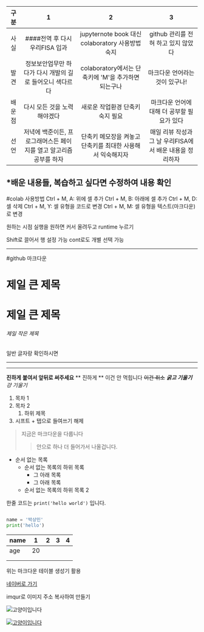 | 구분   | 1             | 2 | 3 |
|:---------:|:----------------:|:---:|:---:|
| 사실    | ####전역 후 다시 우리FISA 입과 | jupyternote book 대신 colaboratory 사용방법 숙지 | github 관리를 전혀 하고 있지 않았다 |
| 발견    | 정보보안업무만 하다가 다시 개발의 길로 들어오니 색다르다 | colaboratory에서는 단축키에 'M'을 추가하면 되는구나 | 마크다운 언어라는 것이 있구나! |
| 배운점  | 다시 모든 것을 노력해야겠다 | 새로운 작업환경 단축키 숙지 필요 | 마크다운 언어에 대해 더 공부할 필요가 있다 |
| 선언    | 저녁에 백준이든, 프로그래머스든 페이지를 열고 알고리즘 공부를 하자 | 단축키 메모장을 켜놓고 단축키를 최대한 사용해서 익숙해지자 | 매일 리뷰 작성과 그 날 우리FISA에서 배운 내용을 정리하자 |


*배운 내용들, 복습하고 싶다면 수정하여 내용 확인 
---
#colab 사용방법
Ctrl + M, A: 위에 셀 추가
Ctrl + M, B: 아래에 셀 추가
Ctrl + M, D: 셀 삭제
Ctrl + M, Y: 셀 유형을 코드로 변경
Ctrl + M, M: 셀 유형을 텍스트(마크다운)로 변경

원하는 시점 실행을 원하면 커서 올려두고 runtime 누르기

Shift로 끌어서 행 설정 가능
cont로도 개별 선택 가능

----------------------------------------------------------------
#github 마크다운
# 제일 큰 제목 
<h1>제일 큰 제목</h1>

###### 제일 작은 제목
일반 글자랑 확인하시면 

--- 
***

__진하게__
**붙여서 앞뒤로 써주세요**
** 진하게 ** 이건 안 먹힙니다
~~이건 취소~~
***굵고 기울기***
*걍 기울기*

1. 목차 1
2. 목차 2
     1. 하위 제목
3. 시프트 + 탭으로 들여쓰기 해제

> 지금은 마크다운을 다룹니다
>> 안으로 하나 더 들어가서 나올겁니다.
>

- 순서 없는 목록
  - 순서 없는 목록의 하위 목록
    - 그 아래 목록
    - 그 아래 목록
  - 순서 없는 목록의 하위 목록 2
 
한줄 코드는 `print('hello world')` 입니다.

```python

name = '박상민'
print('hello')
```

| name  | 1  | 2 | 3 | 4 |
|-------|----|---|---|---|
| age   | 20 |   |   |   |
|       |    |   |   |   |
|       |    |   |   |   |

위는 마크다운 테이블 생성기 활용

[네이버로 가기](https://www.naver.com/)

imqur로 이미지 주소 복사하여 만들기

![고양이입니다](https://i.imgur.com/knCvaRQ.png)

[![고양이입니다](https://i.imgur.com/knCvaRQ.png)](https://www.naver.com/)
